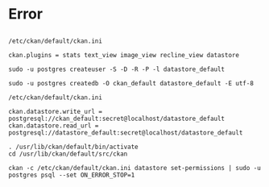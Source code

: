 # Error

##

`/etc/ckan/default/ckan.ini`

```
ckan.plugins = stats text_view image_view recline_view datastore
```

```
sudo -u postgres createuser -S -D -R -P -l datastore_default

sudo -u postgres createdb -O ckan_default datastore_default -E utf-8
```

`/etc/ckan/default/ckan.ini`

```
ckan.datastore.write_url = postgresql://ckan_default:secret@localhost/datastore_default
ckan.datastore.read_url = postgresql://datastore_default:secret@localhost/datastore_default
```

```
. /usr/lib/ckan/default/bin/activate
cd /usr/lib/ckan/default/src/ckan

ckan -c /etc/ckan/default/ckan.ini datastore set-permissions | sudo -u postgres psql --set ON_ERROR_STOP=1
```

